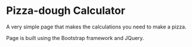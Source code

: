 # Pizza-dough Calculator
A very simple page that makes the calculations you need to make a pizza. 

Page is built using the Bootstrap framework and JQuery.

